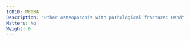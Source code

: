 ```yaml
---
ICD10: M8084
Description: "Other osteoporosis with pathological fracture: Hand"
Matters: No
Weight: 0
---
```


